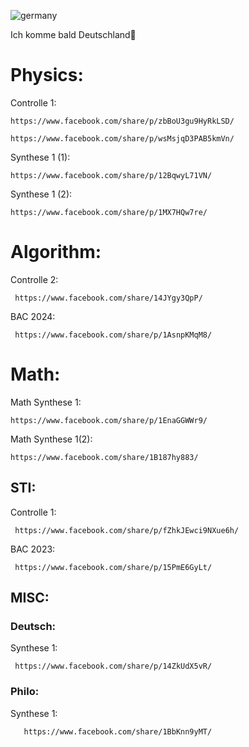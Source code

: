 ![germany](https://github.com/user-attachments/assets/23c9345a-92f6-4d5a-9cd3-500ace886d53)

Ich komme bald Deutschland🥰

# Physics:
  Controlle 1: 
  
    https://www.facebook.com/share/p/zbBoU3gu9HyRkLSD/
    
    https://www.facebook.com/share/p/wsMsjqD3PAB5kmVn/

  Synthese 1 (1): 
    
    https://www.facebook.com/share/p/12BqwyL71VN/
  Synthese 1 (2): 
  
    https://www.facebook.com/share/p/1MX7HQw7re/
    
# Algorithm:
   Controlle 2: 
   
     https://www.facebook.com/share/14JYgy3QpP/

   BAC 2024:
   
     https://www.facebook.com/share/p/1AsnpKMqM8/

# Math:
  Math Synthese 1: 
    
    https://www.facebook.com/share/p/1EnaGGWWr9/

  Math Synthese 1(2):

    https://www.facebook.com/share/1B187hy883/

## STI:
 Controlle 1: 
     
     https://www.facebook.com/share/p/fZhkJEwci9NXue6h/
 BAC 2023: 
 
     https://www.facebook.com/share/p/15PmE6GyLt/

## MISC:
 ### Deutsch:
   Synthese 1:
   
     https://www.facebook.com/share/p/14ZkUdX5vR/

 ### Philo:
  Synthese 1: 
   
       https://www.facebook.com/share/1BbKnn9yMT/

